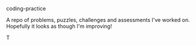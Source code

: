 coding-practice

A repo of problems, puzzles, challenges and assessments I've worked on. Hopefully it looks as though I'm improving!

T